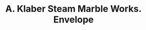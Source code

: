 ---
doi: 10.7916/D8CJ9RJN
date_other: '1880'
date_other_textual: 1880-1889
form: printed ephemera
genre:
- Envelopes
name:
- A. Klaber Steam Marble Works
object_in_context_url: https://biggert.cul.columbia.edu/items/view/ave_biggert_00936
subject_hierarchical_geographic:
- New York, New York, United States
subject_name:
- A. Klaber Steam Marble Works
title: A. Klaber Steam Marble Works. Envelope
sort_title: A. Klaber Steam Marble Works. Envelope
call_number: ave_biggert_00936
coordinates:
- 40.71277777777778,-74.00583333333333
pid: ave_biggert_00936
identifiers: ave_biggert_00936
canvas_id: ldpd:396205
permalink: "/items/ave_biggert_00936/"
layout: iiif-image-page
---